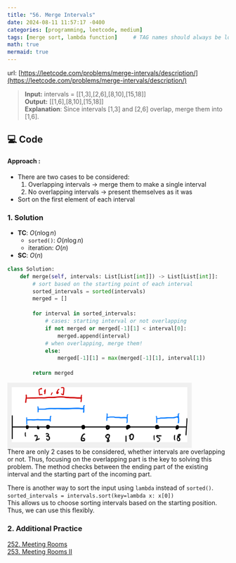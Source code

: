 ```yaml
---
title: "56. Merge Intervals"
date: 2024-08-11 11:57:17 -0400
categories: [programming, leetcode, medium]
tags: [merge sort, lambda function]     # TAG names should always be lowercase
math: true
mermaid: true
---
```


url: [https://leetcode.com/problems/merge-intervals/description/](https://leetcode.com/problems/merge-intervals/description/)

> **Input:** intervals = [[1,3],[2,6],[8,10],[15,18]] <br> **Output:** [[1,6],[8,10],[15,18]]<br> **Explanation**: Since intervals [1,3] and [2,6] overlap, merge them into [1,6].


## **💻 Code**

#### **Approach** :
- There are two cases to be considered:
    1. Overlapping intervals $\rightarrow$ merge them to make a single interval
    2. No overlapping intervals $\rightarrow$ present themselves as it was
- Sort on the first element of each interval

### **1. Solution**
- **TC**: $O(n \log n)$
    - `sorted()`: $O(n \log n)$
    - iteration: $O(n)$
- **SC**: $O(n)$

```python
class Solution:
    def merge(self, intervals: List[List[int]]) -> List[List[int]]:
        # sort based on the starting point of each interval
        sorted_intervals = sorted(intervals)
        merged = []

        for interval in sorted_intervals:
            # cases: starting interval or not overlapping
            if not merged or merged[-1][1] < interval[0]:
                merged.append(interval)
            # when overlapping, merge them!
            else:
                merged[-1][1] = max(merged[-1][1], interval[1])

        return merged
```
<div style="background-color: #f0f0f0; padding: 10px; display: inline-block;">
  <img src="/assets/img/materials/56.png" alt="input" width="400"/>
</div>
<br>
There are only 2 cases to be considered, whether intervals are overlapping or not. Thus, focusing on the overlapping part is the key to solving this problem. The method checks between the ending part of the existing interval and the starting part of the incoming part.<br>

There is another way to sort the input using `lambda` instead of `sorted()`.<br>
`sorted_intervals = intervals.sort(key=lambda x: x[0])`<br>
This allows us to choose sorting intervals based on the starting position. Thus, we can use this flexibly.

### **2. Additional Practice**
[252. Meeting Rooms](https://leetcode.com/problems/meeting-rooms/description/)<br>
[253. Meeting Rooms II](https://leetcode.com/problems/meeting-rooms-ii/description/)